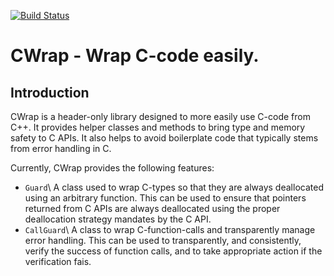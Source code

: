[![Build Status](https://travis-ci.org/mgelde/CWrap.svg?branch=master)](https://travis-ci.org/mgelde/CWrap)

CWrap - Wrap C-code easily.
=====

Introduction
--------

CWrap is a header-only library designed to more easily use C-code from C++. It provides helper classes and methods to bring type and memory safety to C APIs. It also helps to avoid boilerplate code that typically stems from error handling in C.

Currently, CWrap provides the following features:  
* `Guard`\\
A class used to wrap C-types so that they are always deallocated using an arbitrary function. This can be used to ensure that pointers returned from C APIs are always deallocated using the proper deallocation strategy mandates by the C API.
* `CallGuard`\\
A class to wrap C-function-calls and transparently manage error handling. This can be used to transparently, and
consistently, verify the success of function calls, and to take appropriate action if the verification fais.
